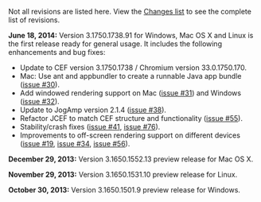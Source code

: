Not all revisions are listed here. View the [Changes list](http://code.google.com/p/javachromiumembedded/source/list) to see the complete list of revisions.

**June 18, 2014:** Version 3.1750.1738.91 for Windows, Mac OS X and Linux is the first release ready for general usage. It includes the following enhancements and bug fixes:

  * Update to CEF version 3.1750.1738 / Chromium version 33.0.1750.170.
  * Mac: Use ant and appbundler to create a runnable Java app bundle ([issue #30](https://code.google.com/p/javachromiumembedded/issues/detail?id=#30)).
  * Add windowed rendering support on Mac ([issue #31](https://code.google.com/p/javachromiumembedded/issues/detail?id=#31)) and Windows ([issue #32](https://code.google.com/p/javachromiumembedded/issues/detail?id=#32)).
  * Update to JogAmp version 2.1.4 ([issue #38](https://code.google.com/p/javachromiumembedded/issues/detail?id=#38)).
  * Refactor JCEF to match CEF structure and functionality ([issue #55](https://code.google.com/p/javachromiumembedded/issues/detail?id=#55)).
  * Stability/crash fixes ([issue #41](https://code.google.com/p/javachromiumembedded/issues/detail?id=#41), [issue #76](https://code.google.com/p/javachromiumembedded/issues/detail?id=#76)).
  * Improvements to off-screen rendering support on different devices ([issue #19](https://code.google.com/p/javachromiumembedded/issues/detail?id=#19), [issue #34](https://code.google.com/p/javachromiumembedded/issues/detail?id=#34), [issue #56](https://code.google.com/p/javachromiumembedded/issues/detail?id=#56)).

**December 29, 2013:** Version 3.1650.1552.13 preview release for Mac OS X.

**November 29, 2013:** Version 3.1650.1531.10 preview release for Linux.

**October 30, 2013:** Version 3.1650.1501.9 preview release for Windows.